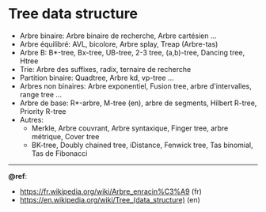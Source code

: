 # Tree data structure

- Arbre binaire: Arbre binaire de recherche, Arbre cartésien ...
- Arbre équilibré: AVL, bicolore, Arbre splay, Treap (Arbre-tas)
- Arbre B: B*-tree, Bx-tree, UB-tree, 2-3 tree, (a,b)-tree, Dancing tree, Htree
- Trie: Arbre des suffixes, radix, ternaire de recherche
- Partition binaire: Quadtree, Arbre kd, vp-tree ...
- Arbres non binaires: Arbre exponentiel, Fusion tree, arbre d'intervalles, range tree ...
- Arbre de base: R*-arbre, M-tree (en), arbre de segments, Hilbert R-tree, Priority R-tree
- Autres:
  + Merkle, Arbre couvrant, Arbre syntaxique, Finger tree, arbre métrique, Cover tree
  + BK-tree, Doubly chained tree, iDistance, Fenwick tree, Tas binomial, Tas de Fibonacci

---
**@ref**: 
- https://fr.wikipedia.org/wiki/Arbre_enracin%C3%A9 (fr)
- https://en.wikipedia.org/wiki/Tree_(data_structure) (en)
